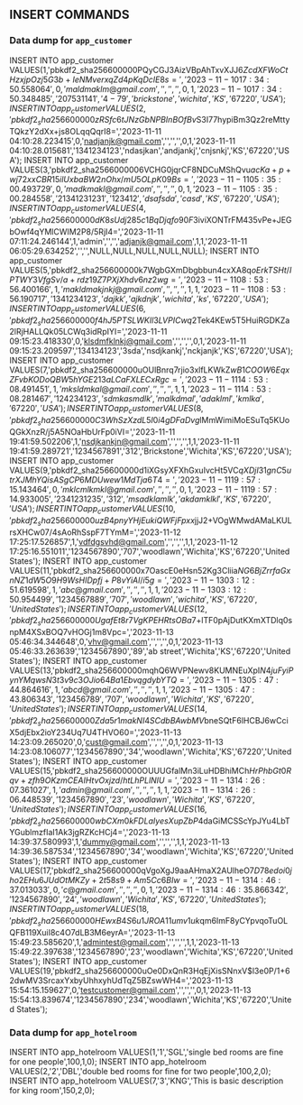 ## INSERT COMMANDS 

### Data dump for `app_customer`

INSERT INTO app_customer VALUES(1,'pbkdf2_sha256$600000$PQyCGJ3AizVBpAhTxvXJJ6$ZcdXFWoCtHzxjpOzj5G3b+IeNMverxqZd4pKqDcIE8s=','2023-11-10 17:34:50.558064',0,'maldmaklm@gmail.com','','','',0,1,'2023-11-10 17:34:50.348485','207531141','4-79','brickstone','wichita','KS','67220','USA');
INSERT INTO app_customer VALUES(2,'pbkdf2_sha256$600000$zRSfc6tJNzGbNPBInBOfBv$S3I77hypiBm3Qz2reMttyTQkzY2dXx+js8OLqqQqrI8=','2023-11-11 04:10:28.223415',0,'nadjanjk@gmail.com','','','',0,1,'2023-11-11 04:10:28.015681','1341234123','ndasjkan','andjankj','cnjsnkj','KS','67220','USA');
INSERT INTO app_customer VALUES(3,'pbkdf2_sha256$600000$6VCHG0jqrCF8NDCuMShQvu$acKa+p+wj72xxCBR15ilUxbaBW2nOhx/mU5OLpK09Bs=','2023-11-11 05:35:00.493729',0,'madkmakl@gmail.com','','','',0,1,'2023-11-11 05:35:00.284558','21341231231','123412','dsafsda','casd','KS','67220','USA');
INSERT INTO app_customer VALUES(4,'pbkdf2_sha256$600000$dK8sUdj285c1BqDjqfo90F$3iviXONTrFM435vPe+JEGbOwf4qYMlCWIM2P8/5RjI4=','2023-11-11 07:11:24.246144',1,'admin','','','adjanjk@gmail.com',1,1,'2023-11-11 06:05:29.634252','','',NULL,NULL,NULL,NULL,NULL);
INSERT INTO app_customer VALUES(5,'pbkdf2_sha256$600000$k7WgbGXmDbgbbun4cxXA8q$oErkTSHt/IPTWY3VfgSv/a+rdz19Z7PXjXhdv6nz2wg=','2023-11-11 08:53:56.400166',1,'makldmakjnkj@gmail.com','','','',1,1,'2023-11-11 08:53:56.190717','1341234123','dajkk','ajkdnjk','wichita','ks','67220','USA');
INSERT INTO app_customer VALUES(6,'pbkdf2_sha256$600000$f4hJ5PTSLWKIl3LVPICwq2$Tek4KEw5T5HuiRGDKZa2lRjHALLQk05LCWq3idRpIYI=','2023-11-11 09:15:23.418330',0,'klsdmfklnkj@gmail.com','','','',0,1,'2023-11-11 09:15:23.209597','134134123','3sda','nsdjkankj','nckjanjk','KS','67220','USA');
INSERT INTO app_customer VALUES(7,'pbkdf2_sha256$600000$uOUlBnrq7rjio3xlfLKWkZ$wB1COOW6EqxZFvbKODoQBW5hYGE213aLCaFXLECxRgc=','2023-11-11 14:53:08.491451',1,'mksldmkal@gmail.com','','','',1,1,'2023-11-11 14:53:08.281467','124234123','sdmkasmdlk','malkdmal','adaklml','kmlka','67220','USA');
INSERT INTO app_customer VALUES(8,'pbkdf2_sha256$600000$C3WhSzXzdL5I0i4gDFaDvg$lMmWimiMoESuTq5KUoQGkXnzR/j5A5NOaHbUrFp0iVI=','2023-11-11 19:41:59.502206',1,'nsdjkankjn@gmail.com','','','',1,1,'2023-11-11 19:41:59.289721','1234567891','312','Brickstone','Wichita','KS','67220','USA');
INSERT INTO app_customer VALUES(9,'pbkdf2_sha256$600000$d1iXGsyXFXhGxuIvcHt5VC$qXDjI31gnC5utrXJMhYQisASgCP6MDUwew1MdTja6T4=','2023-11-11 19:57:15.143464',0,'mklcmlkmkl@gmail.com','','','',0,1,'2023-11-11 19:57:14.933005','2341231235','312','msadklamlk','akdamklkl','KS','67220','USA');
INSERT INTO app_customer VALUES(10,'pbkdf2_sha256$600000$uzB4pnyYHjEukiQWFjFpxx$jjJ2+VOgWMwdAMaLKULrsXHCw07/4sAoRhSspF7TYmM=','2023-11-12 17:25:17.526857',1,'vdfdgsvhd@gmail.com','','','',1,1,'2023-11-12 17:25:16.551011','1234567890','707','woodlawn','Wichita','KS','67220','United States');
INSERT INTO app_customer VALUES(11,'pbkdf2_sha256$600000$x7OascE0eHsn52Kg3Cliia$NG6BjZrrfaGxnNZ1dW5O9H9WsHIDpfj+P8vYiAl/i5g=','2023-11-13 03:12:51.619598',1,'abc@gmail.com','','','',1,1,'2023-11-13 03:12:50.954499','1234567889','707','woodlawn','wichita','KS','67220','United States');
INSERT INTO app_customer VALUES(12,'pbkdf2_sha256$600000$UgafEt8r7VgKPEHRtsOBa7$+lTF0pAjDutKXmXTDlq0snpM4XSxBOQ7vHOGj1m8Vpc=','2023-11-13 05:46:34.344648',0,'vhv@gmail.com','','','',0,1,'2023-11-13 05:46:33.263639','1234567890','89','ab street','Wichita','KS','67220','United States');
INSERT INTO app_customer VALUES(13,'pbkdf2_sha256$600000$mqhQ6WVPNewv8KUMNEuXpI$N4juFyiPynYMqwsN3t3v9c3OJio64Ba1EbvqgdybYTQ=','2023-11-13 05:47:44.864616',1,'abcd@gmail.com','','','',1,1,'2023-11-13 05:47:43.806343','123456789','707','woodlawn','Wichita','KS','67220','United States');
INSERT INTO app_customer VALUES(14,'pbkdf2_sha256$600000$Zda5r1makNI4SCdbBAwbMV$bneSQtF6lHCBJ6wCciX5djEbx2ioY234Uq7U4THVO60=','2023-11-13 14:23:09.265020',0,'cust@gmail.com','','','',0,1,'2023-11-13 14:23:08.106077','1234567890','34','woodlawn','Wichita','KS','67220','United States');
INSERT INTO app_customer VALUES(15,'pbkdf2_sha256$600000$OUUUGfalMn3iLuHDBhiMCh$HrPhbGt0Rqv+zfh9OKzmCEAIHtvOxjzd/htLhPLlNIU=','2023-11-13 14:26:07.361027',1,'admin@gmail.com','','','',1,1,'2023-11-13 14:26:06.448539','1234567890','23','woodlawn','Wichita','KS','67220','United States');
INSERT INTO app_customer VALUES(16,'pbkdf2_sha256$600000$wbCXm0kFDLaIyesXupZbP4$daGiMCSScYpJYu4LbTYGublmzfIaI1Ak3jgRZKcHCj4=','2023-11-13 14:39:37.580993',1,'dummy@gmail.com','','','',1,1,'2023-11-13 14:39:36.587534','1234567890','34','woodlawn','Wichita','KS','67220','United States');
INSERT INTO app_customer VALUES(17,'pbkdf2_sha256$600000$qVgoXgJ9aaAHmaX2AUlheO$7D78edoi0jho2EHu6JUdOtMKZy+2t58s9+Am5Cc6BIw=','2023-11-13 14:46:37.013033',0,'c@gmail.com','','','',0,1,'2023-11-13 14:46:35.866342','1234567890','24','woodlawn','Wichita','KS','67220','United States');
INSERT INTO app_customer VALUES(18,'pbkdf2_sha256$600000$HEwxB4S6u1JROA11umv1uk$qm6ImF8yCYpvqoTuOLQFB119XuiI8c4O7dLB3M6eyrA=','2023-11-13 15:49:23.585620',1,'admintest@gmail.com','','','',1,1,'2023-11-13 15:49:22.397638','1234567890','23','woodlawn','Wichita','KS','67220','United States');
INSERT INTO app_customer VALUES(19,'pbkdf2_sha256$600000$uOe0DxQnR3HqEjXisSNnxV$l3e0P/1+62dwMV3SrcaxYxbyUhhxyhUdTqZ5BZswWH4=','2023-11-13 15:54:15.159627',0,'testcustomer@gmail.com','','','',0,1,'2023-11-13 15:54:13.839674','1234567890','234','woodlawn','Wichita','KS','67220','United States');

### Data dump for `app_hotelroom`

INSERT INTO app_hotelroom VALUES(1,'1','SGL','single bed rooms are fine for one people',100,1,0);
INSERT INTO app_hotelroom VALUES(2,'2','DBL','double bed rooms for fine for two people',100,2,0);
INSERT INTO app_hotelroom VALUES(7,'3','KNG','This is basic description for king room',150,2,0);
